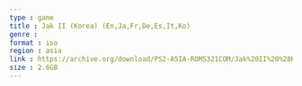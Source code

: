 ```yaml
---
type : game
title : Jak II (Korea) (En,Ja,Fr,De,Es,It,Ko)
genre : 
format : iso
region : asia
link : https://archive.org/download/PS2-ASIA-ROMS321COM/Jak%20II%20%28Korea%29%20%28En%2CJa%2CFr%2CDe%2CEs%2CIt%2CKo%29.7z
size : 2.6GB
---
```

